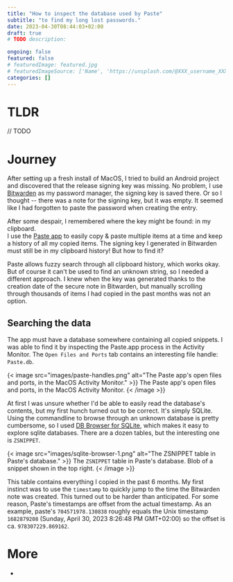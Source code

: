 ```yaml
---
title: "How to inspect the database used by Paste"
subtitle: "to find my long lost passwords."
date: 2023-04-30T08:44:03+02:00
draft: true
# TODO description: 

ongoing: false
featured: false
# featuredImage: featured.jpg
# featuredImageSource: ['Name', 'https://unsplash.com/@XXX_username_XXX?utm_source=unsplash&utm_medium=referral&utm_content=creditCopyText']
categories: []
---
```


<!--
# Plan
- Goals
    - explain journey of debugging this issue
      - demonstrate problem solving
    - help users with a similar issue

- Who is this written for
    - me
    - HN
    - people with a similar issue

- Length: short

# Structure
- tldr
  - how to quickly search through all previously pasted content
  - link script on gist.github.com?

- intro
  - motivation
- idea: used paste app to copy
  - what is paste app
- how to get access to the database
  - finding out where it is stored
  - how to browser
- finding the password
  - hint from bitwarden
  - based on timestamp
  - brute force
    - using sql to extract all paste snippets as binary blobs
    - using plutil to convert binary to xml
    - using rg to quickly search through all xml files
- conclusion
  - dont be stupid, double check your saved passwords
  - a note on security :thinking:

{< image src="images/image.jpg" alt="ALT" >}}
  DESCRIPTION
{< /image >}}

-->

# TLDR
// TODO

# Journey

After setting up a fresh install of MacOS, I tried to build an Android project and discovered that the release signing key was missing. No problem, I use [Bitwarden](https://bitwarden.com) as my password manager, the signing key is saved there. Or so I thought -- there was a note for the signing key, but it was empty. It seemed like I had forgotten to paste the password when creating the entry. 

After some despair, I remembered where the key might be found: in my clipboard. \
I use the [Paste app](https://pasteapp.io) to easily copy & paste multiple items at a time and keep a history of all my copied items. The signing key I generated in Bitwarden must still be in my clipboard history! But how to find it?


Paste allows fuzzy search through all clipboard history, which works okay. But of course it can't be used to find an unknown string, so I needed a different approach. I knew when the key was generated thanks to the creation date of the secure note in Bitwarden, but manually scrolling through thousands of items I had copied in the past months was not an option.


## Searching the data

The app must have a database somewhere containing all copied snippets. I was able to find it by inspecting the Paste.app process in the Activity Monitor. The `Open Files and Ports` tab contains an interesting file handle: `Paste.db`.

{< image src="images/paste-handles.png" alt="The Paste app's open files and ports, in the MacOS Activity Monitor." >}}
  The Paste app's open files and ports, in the MacOS Activity Monitor.
{< /image >}}

At first I was unsure whether I'd be able to easily read the database's contents, but my first hunch turned out to be correct. It's simply SQLite. Using the commandline to browse through an unknown database is pretty cumbersome, so I used [DB Browser for SQLite](https://sqlitebrowser.org), which makes it easy to explore sqlite databases. There are a dozen tables, but the interesting one is `ZSNIPPET`.

{< image src="images/sqlite-browser-1.png" alt="The ZSNIPPET table in Paste's database." >}}
  The `ZSNIPPET` table in Paste's database. Blob of a snippet shown in the top right.
{< /image >}}

This table contains everything I copied in the past 6 months. My first instinct was to use the `timestamp` to quickly jump to the time the Bitwarden note was created. This turned out to be harder than anticipated. For some reason, Paste's timestamps are offset from the actual timestamp. As an example, paste's `704571978.130838` roughly equals the Unix timestamp `1682879208` (Sunday, April 30, 2023 8:26:48 PM GMT+02:00) so the offset is ca. `978307229.869162`.

# More
- []()
